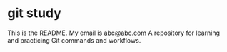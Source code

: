 

# git study


This is the README. My email is abc@abc.com
A repository for learning and practicing Git commands and workflows.
